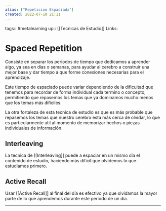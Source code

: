 ```yaml
---
alias: ["Repeticion Espaciada"]
created: 2022-07-10 21:11
---
```

tags:: #metalearning 
up:: [[Tecnicas de Estudio]]
Links: 
# Spaced Repetition
Consiste en separar los periodos de tiempo que dedicamos a aprender algo, ya sea en dias o semanas, para ayudar al cerebro a construir una mejor base y dar tiempo a que forme conexiones necesarias para el aprendizaje.

Este tiempo de espaciado puede variar dependiendo de la dificultad que tenemos para recordar de forma individual cada termino o concepto, permitiendo que repasemos los temas que ya dominamos mucho menos que los temas más dificiles.

La otra fortaleza de esta tecnica de estudio es que es más probable que repasemos los temas que nuestro cerebro esta más cerca de olvidar, lo que es particularmente util al momento de memorizar hechos o piezas individuales de información. 

## Interleaving
La tecnica de [[Interleaving]] puede a espaciar en un mismo día el contenido de estudio, haciendo más dificil que olvidemos lo que estudiamos primero.

## Active Recall
Usar [[Active Recall]] al final del día es efectivo ya que olvidamos la mayor parte de lo que aprendemos durante este periodo de un día.
___
